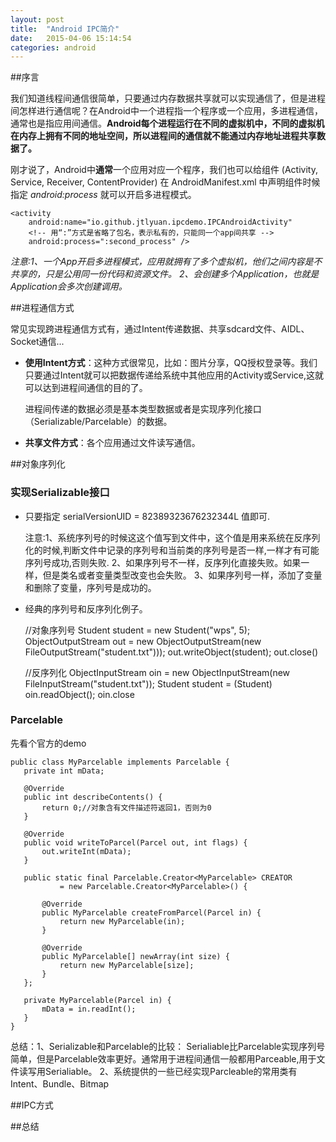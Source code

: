 ```yaml
---
layout: post
title:  "Android IPC简介"
date:   2015-04-06 15:14:54
categories: android
---
```

##序言

我们知道线程间通信很简单，只要通过内存数据共享就可以实现通信了，但是进程间怎样进行通信呢？在Android中一个进程指一个程序或一个应用，多进程通信，通常也是指应用间通信。**Android每个进程运行在不同的虚拟机中，不同的虚拟机在内存上拥有不同的地址空间，所以进程间的通信就不能通过内存地址进程共享数据了。**    

刚才说了，Android中**通常**一个应用对应一个程序，我们也可以给组件 (Activity, Service, Receiver, ContentProvider) 在 AndroidManifest.xml 中声明组件时候指定 *android:process* 就可以开启多进程模式。
	
	<activity
		android:name="io.github.jtlyuan.ipcdemo.IPCAndroidActivity"
		<!-- 用“:”方式是省略了包名，表示私有的，只能同一个app间共享 -->
		android:process=":second_process" />
		

*注意:1、一个App开启多进程模式，应用就拥有了多个虚拟机，他们之间内容是不共享的，只是公用同一份代码和资源文件。
2、会创建多个Application，也就是Application会多次创建调用。*

 
##进程通信方式

常见实现跨进程通信方式有，通过Intent传递数据、共享sdcard文件、AIDL、Socket通信...

*	**使用Intent方式**：这种方式很常见，比如：图片分享，QQ授权登录等。我们只要通过Intent就可以把数据传递给系统中其他应用的Activity或Service,这就可以达到进程间通信的目的了。
	>
	进程间传递的数据必须是基本类型数据或者是实现序列化接口（Serializable/Parcelable）的数据。

*	**共享文件方式**：各个应用通过文件读写通信。

##对象序列化

### 实现Serializable接口
*  只要指定 serialVersionUID = 82389323676232344L 值即可. 
	>
	注意:1、系统序列号的时候这这个值写到文件中，这个值是用来系统在反序列化的时候,判断文件中记录的序列号和当前类的序列号是否一样,一样才有可能序列号成功,否则失败.
	2、如果序列号不一样，反序列化直接失败。如果一样，但是类名或者变量类型改变也会失败。
	3、如果序列号一样，添加了变量和删除了变量，序列号是成功的。
	
* 经典的序列号和反序列化例子。

	//对象序列号
	Student student = new Student("wps", 5);
	ObjectOutputStream out = new ObjectOutputStream(new FileOutputStream("student.txt")));
	out.writeObject(student);
	out.close()
	
	//反序列化
	ObjectInputStream oin = new ObjectInputStream(new FileInputStream("student.txt"));
	Student student = (Student) oin.readObject();
	oin.close
	
###	Parcelable
先看个官方的demo

	public class MyParcelable implements Parcelable {
       private int mData;
       
       @Override
       public int describeContents() {
           return 0;//对象含有文件描述符返回1，否则为0
       }
       
       @Override
       public void writeToParcel(Parcel out, int flags) {
           out.writeInt(mData);
       }
  
       public static final Parcelable.Creator<MyParcelable> CREATOR
               = new Parcelable.Creator<MyParcelable>() {
               
           @Override
           public MyParcelable createFromParcel(Parcel in) {
               return new MyParcelable(in);
           }
           
           @Override
           public MyParcelable[] newArray(int size) {
               return new MyParcelable[size];
           }
       };
       
       private MyParcelable(Parcel in) {
           mData = in.readInt();
       }
    }
   
 
 总结：1、Serializable和Parcelable的比较： Serialiable比Parcelable实现序列号简单，但是Parcelable效率更好。通常用于进程间通信一般都用Parceable,用于文件读写用Serialiable。
	2、系统提供的一些已经实现Parcleable的常用类有Intent、Bundle、Bitmap
	
	
##IPC方式

##总结





























